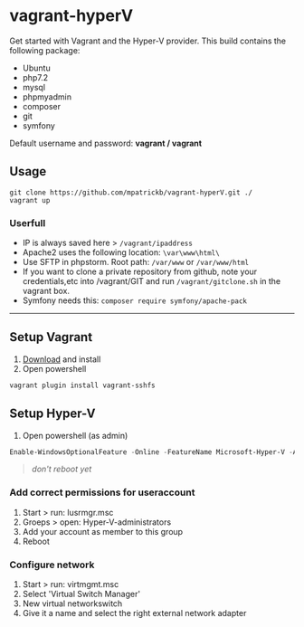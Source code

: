# vagrant-hyperV

Get started with Vagrant and the Hyper-V provider. This build contains the following package:
- Ubuntu
- php7.2
- mysql
- phpmyadmin
- composer
- git
- symfony

Default username and password:
**vagrant / vagrant**

## Usage
```Shell
git clone https://github.com/mpatrickb/vagrant-hyperV.git ./
vagrant up
```


### Userfull
- IP is always saved here > ```/vagrant/ipaddress```
- Apache2 uses the following location: ```\var\www\html\```
- Use SFTP in phpstorm. Root path: ```/var/www``` or ```/var/www/html```
- If you want to clone a private repository from github, note your credentials,etc into /vagrant/GIT and run ```/vagrant/gitclone.sh``` in the vagrant box.
- Symfony needs this: ```composer require symfony/apache-pack```

---

## Setup Vagrant
1) [Download](https://www.vagrantup.com/downloads.html) and install 
2) Open powershell
```PowerShell
vagrant plugin install vagrant-sshfs
```

## Setup Hyper-V

1) Open powershell (as admin)
```PowerShell
Enable-WindowsOptionalFeature -Online -FeatureName Microsoft-Hyper-V -All
```
> *don't reboot yet*

### Add correct permissions for useraccount
1) Start > run: lusrmgr.msc
2) Groeps > open: Hyper-V-administrators
3) Add your account as member to this group
4) Reboot

### Configure network
1) Start > run: virtmgmt.msc
2) Select 'Virtual Switch Manager'
3) New virtual networkswitch
4) Give it a name and select the right external network adapter
